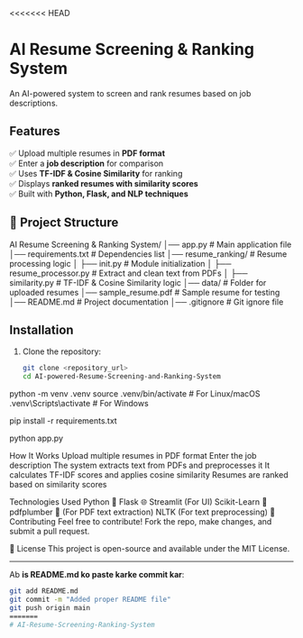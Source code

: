 <<<<<<< HEAD
# AI Resume Screening & Ranking System  

 An AI-powered system to screen and rank resumes based on job descriptions.  

##  Features  
✅ Upload multiple resumes in **PDF format**  
✅ Enter a **job description** for comparison  
✅ Uses **TF-IDF & Cosine Similarity** for ranking  
✅ Displays **ranked resumes with similarity scores**  
✅ Built with **Python, Flask, and NLP techniques**  

## 📂 Project Structure  
AI Resume Screening & Ranking System/
│── app.py # Main application file
│── requirements.txt # Dependencies list
│── resume_ranking/ # Resume processing logic
│ ├── init.py # Module initialization
│ ├── resume_processor.py # Extract and clean text from PDFs
│ ├── similarity.py # TF-IDF & Cosine Similarity logic
│── data/ # Folder for uploaded resumes
│── sample_resume.pdf # Sample resume for testing
│── README.md # Project documentation
│── .gitignore # Git ignore file


##  Installation  
1. Clone the repository:  
   ```bash
   git clone <repository_url>
   cd AI-powered-Resume-Screening-and-Ranking-System

python -m venv .venv
source .venv/bin/activate  # For Linux/macOS
.venv\Scripts\activate     # For Windows

pip install -r requirements.txt

python app.py

How It Works
Upload multiple resumes in PDF format
Enter the job description
The system extracts text from PDFs and preprocesses it
It calculates TF-IDF scores and applies cosine similarity
Resumes are ranked based on similarity scores

Technologies Used
Python 🐍
Flask 🌐
Streamlit (For UI)
Scikit-Learn 🤖
pdfplumber 📄 (For PDF text extraction)
NLTK (For text preprocessing)
🤝 Contributing
Feel free to contribute! Fork the repo, make changes, and submit a pull request.

📜 License
This project is open-source and available under the MIT License.

---

Ab **is README.md ko paste karke commit kar**:  
```bash
git add README.md
git commit -m "Added proper README file"
git push origin main
=======
# AI-Resume-Screening-Ranking-System
